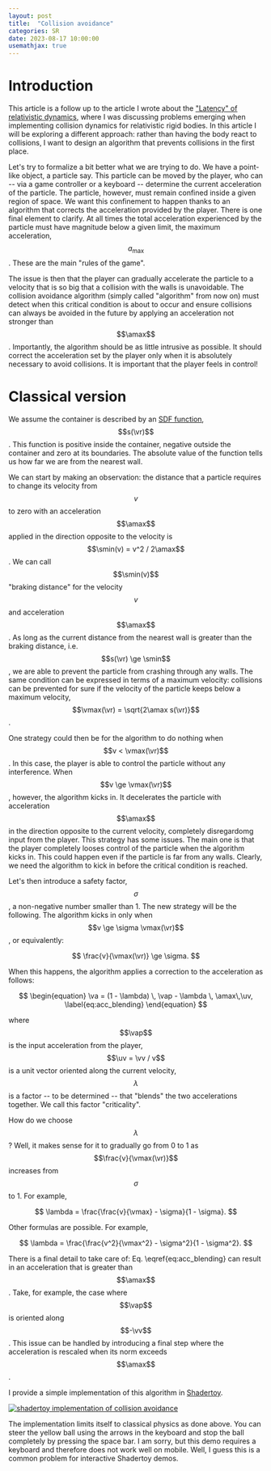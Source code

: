 ```yaml
---
layout: post
title:  "Collision avoidance"
categories: SR
date: 2023-08-17 10:00:00
usemathjax: true
---
```


# Introduction

This article is a follow up to the article I wrote about the
["Latency" of relativistic dynamics](dynamics-latency), where I was discussing problems emerging
when implementing collision dynamics for relativistic rigid bodies.
In this article I will be exploring a different approach: rather than having the body react
to collisions, I want to design an algorithm that prevents collisions in the first place.

Let's try to formalize a bit better what we are trying to do.
We have a point-like object, a particle say. This particle can be moved by the player, who can
-- via a game controller or a keyboard -- determine the current acceleration of the particle.
The particle, however, must remain confined inside a given region of space.
We want this confinement to happen thanks to an algorithm that corrects the acceleration
provided by the player.
There is one final element to clarify. At all times the total acceleration experienced
by the particle must have magnitude below a given limit, the maximum acceleration,
$$
\newcommand{\smin}{s_{\min}}
\newcommand{\amax}{a_{\max}}
\newcommand{\vmax}{v_{\max}}
\newcommand{\vr}{\mathbf{r}}
\newcommand{\vv}{\mathbf{v}}
\newcommand{\va}{\mathbf{a}}
\newcommand{\vap}{\mathbf{a}_{\mathrm{p}}}
\newcommand{\uv}{\hat{\mathbf{v}}}
\amax$$.
These are the main "rules of the game".

The issue is then that the player can gradually accelerate the particle to a velocity that is
so big that a collision with the walls is unavoidable.
The collision avoidance algorithm (simply called "algorithm" from now on) must detect when this
critical condition is about to occur and ensure collisions can always be avoided in the future by
applying an acceleration not stronger than $$\amax$$. Importantly, the algorithm should be as little
intrusive as possible. It should correct the acceleration set by the player only when it is
absolutely necessary to avoid collisions. It is important that the player feels in control!

# Classical version

We assume the container is described by an
[SDF function](https://en.wikipedia.org/wiki/Signed_distance_function), $$s(\vr)$$.
This function is positive inside the container, negative outside the container and zero
at its boundaries. The absolute value of the function tells us how far we are from the nearest wall.

We can start by making an observation: the distance that a particle requires to change its velocity
from $$v$$ to zero with an acceleration $$\amax$$ applied in the direction opposite to the velocity
is $$\smin(v) = v^2 / 2\amax$$. We can call $$\smin(v)$$ "braking distance" for the velocity $$v$$
and acceleration $$\amax$$. As long as the current distance from the nearest wall is greater than
the braking distance, i.e. $$s(\vr) \ge \smin$$, we are able to prevent the particle
from crashing through any walls.
The same condition can be expressed in terms of a maximum velocity: collisions can be prevented
for sure if the velocity of the particle keeps below a maximum velocity,
$$\vmax(\vr) = \sqrt{2\amax s(\vr)}$$.

One strategy could then be for the algorithm to do nothing when $$v < \vmax(\vr)$$.
In this case, the player is able to control the particle without any interference.
When $$v \ge \vmax(\vr)$$, however, the algorithm kicks in. It decelerates the particle
with acceleration $$\amax$$ in the direction opposite to the current velocity, completely
disregardomg input from the player.
This strategy has some issues. The main one is that the player completely looses
control of the particle when the algorithm kicks in. This could happen even if the particle is far
from any walls. Clearly, we need the algorithm to kick in before the critical condition is reached.

Let's then introduce a safety factor, $$\sigma$$, a non-negative number smaller than 1.
The new strategy will be the following.
The algorithm kicks in only when $$v \ge \sigma \vmax(\vr)$$, or equivalently:

$$
\frac{v}{\vmax(\vr)} \ge \sigma.
$$

When this happens, the algorithm applies a correction to the acceleration as follows:

$$
\begin{equation}
\va = (1 - \lambda) \, \vap - \lambda \, \amax\,\uv,
\label{eq:acc_blending}
\end{equation}
$$

where $$\vap$$ is the input acceleration from the player, $$\uv = \vv / v$$ is a unit vector
oriented along the current velocity,  $$\lambda$$ is a factor -- to be determined -- that "blends"
the two accelerations together. We call this factor "criticality".

How do we choose $$\lambda$$? Well, it makes sense for it to gradually go from 0 to 1 as
$$\frac{v}{\vmax(\vr)}$$ increases from $$\sigma$$ to 1. For example,

$$
\lambda = \frac{\frac{v}{\vmax} - \sigma}{1 - \sigma}.
$$

Other formulas are possible. For example,

$$
\lambda = \frac{\frac{v^2}{\vmax^2} - \sigma^2}{1 - \sigma^2}.
$$

There is a final detail to take care of: Eq. \eqref{eq:acc_blending} can result in an acceleration
that is greater than $$\amax$$. Take, for example, the case where $$\vap$$ is oriented
along $$-\vv$$. This issue can be handled by introducing a final step where
the acceleration is rescaled when its norm exceeds $$\amax$$.

I provide a simple implementation of this algorithm
in [Shadertoy](https://www.shadertoy.com/view/ct2cWc).

[![shadertoy implementation of collision avoidance](/assets/collision-avoidance-st.png)](https://www.shadertoy.com/view/ct2cWc)

The implementation limits itself to classical physics as done above.
You can steer the yellow ball using the arrows in the keyboard and stop the ball completely
by pressing the space bar. I am sorry, but this demo requires a keyboard and therefore
does not work well on mobile. Well, I guess this is a common problem for interactive Shadertoy
demos.